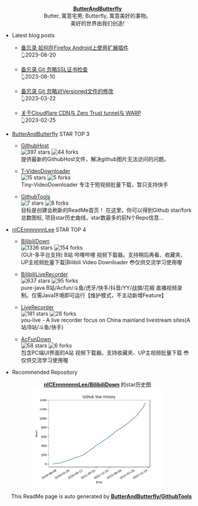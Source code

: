 <p align="center">
      <strong>
        <a href="https://github.com/ButterAndButterfly" target="_blank">ButterAndButterfly</a><br>
      </strong>  
        Butter, 寓意宅男; Butterfly, 寓意美好的事物。 
        <br/> 美好的世界由我们创造!  
</p>

+ Latest blog posts  

    + [备忘录 如何在Firefox Android上使用扩展插件](https://nicelee.top/blog/2023/08/20/addons-firefox-android/)   
    :point_up_2:2023-08-20

    + [备忘录 Git 忽略SSL证书检查](https://nicelee.top/blog/2023/08/10/git-ignore-ssl-cert-err/)   
    :point_up_2:2023-08-10

    + [备忘录 Git 忽略对Versioned文件的修改](https://nicelee.top/blog/2023/03/22/git-ignore-versioned-file-changes/)   
    :point_up_2:2023-03-22

    + [关于Cloudflare CDN与 Zero Trust tunnel与 WARP](https://nicelee.top/blog/2023/02/25/cloudflare-cdn-tunnel-warp/)   
    :point_up_2:2023-02-25



+ [ButterAndButterfly](https://github.com/ButterAndButterfly) STAR TOP 3
    
    + [GithubHost](https://github.com/ButterAndButterfly/GithubHost)   
    ![397 stars](https://img.shields.io/badge/Stars-397-green)
    ![44 forks](https://img.shields.io/badge/Forks-44-green)  
    提供最新的GithubHost文件，解决github图片无法访问的问题。
    
    + [T-VideoDownloader](https://github.com/ButterAndButterfly/T-VideoDownloader)   
    ![15 stars](https://img.shields.io/badge/Stars-15-green)
    ![5 forks](https://img.shields.io/badge/Forks-5-green)  
    Tiny-VideoDownloader 专注于短视频批量下载，暂只支持快手
    
    + [GithubTools](https://github.com/ButterAndButterfly/GithubTools)   
    ![7 stars](https://img.shields.io/badge/Stars-7-green)
    ![8 forks](https://img.shields.io/badge/Forks-8-green)  
    目标是创建会刷新的ReadMe首页！    在这里，你可以得到Github star/fork总数图标, 项目star历史曲线，star数最多的前N个Repo信息...
    

+ [nICEnnnnnnnLee](https://github.com/nICEnnnnnnnLee) STAR TOP 4
    
    + [BilibiliDown](https://github.com/nICEnnnnnnnLee/BilibiliDown)   
    ![1336 stars](https://img.shields.io/badge/Stars-1336-green)
    ![154 forks](https://img.shields.io/badge/Forks-154-green)  
    (GUI-多平台支持) B站 哔哩哔哩 视频下载器。支持稍后再看、收藏夹、UP主视频批量下载|Bilibili Video Downloader 😳仅供交流学习使用喔
    
    + [BilibiliLiveRecorder](https://github.com/nICEnnnnnnnLee/BilibiliLiveRecorder)   
    ![637 stars](https://img.shields.io/badge/Stars-637-green)
    ![95 forks](https://img.shields.io/badge/Forks-95-green)  
    pure-java B站/Acfun/斗鱼/虎牙/快手/抖音/YY/战旗/花椒 直播视频录制。仅需Java环境即可运行【维护模式，不主动新增Feature】
    
    + [LiveRecorder](https://github.com/nICEnnnnnnnLee/LiveRecorder)   
    ![181 stars](https://img.shields.io/badge/Stars-181-green)
    ![28 forks](https://img.shields.io/badge/Forks-28-green)  
    you-live - A live recorder focus on China mainland livestream sites(A站/B站/斗鱼/快手)
    
    + [AcFunDown](https://github.com/nICEnnnnnnnLee/AcFunDown)   
    ![58 stars](https://img.shields.io/badge/Stars-58-green)
    ![6 forks](https://img.shields.io/badge/Forks-6-green)  
    包含PC端UI界面的A站 视频下载器。支持收藏夹、UP主视频批量下载 😳仅供交流学习使用喔
    


+ Recommended Repository  
<p align="center">
      <strong>
        <a href="https://github.com/nICEnnnnnnnLee/BilibiliDown" target="_blank">nICEnnnnnnnLee/BilibiliDown</a>
      </strong>  的star历史图
  <br>
  <img src="https://raw.githubusercontent.com/nICEnnnnnnnLee/nICEnnnnnnnLee/master/data/stars_history.jpg" width="350px"></img>    
</p>

<p align="right">
      This ReadMe page is auto generated by 
      <strong>
        <a href="https://github.com/ButterAndButterfly/GithubTools" target="_blank">ButterAndButterfly/GithubTools</a><br>
      </strong>   
</p> 